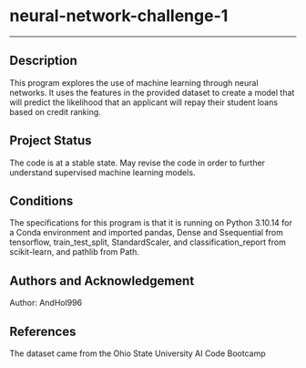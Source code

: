 # neural-network-challenge-1
***
## Description
This program explores the use of machine learning through neural networks. It uses the features in the provided dataset to create a model that will predict the likelihood that an applicant will repay their student loans based on credit ranking. 

## Project Status
The code is at a stable state. May revise the code in order to further understand supervised machine learning models.

## Conditions
The specifications for this program is that it is running on Python 3.10.14 for a Conda environment and imported pandas, Dense and Ssequential from tensorflow, train_test_split, StandardScaler, and classification_report from scikit-learn, and pathlib from Path.

## Authors and Acknowledgement
Author: AndHol996

## References
The dataset came from the Ohio State University AI Code Bootcamp
